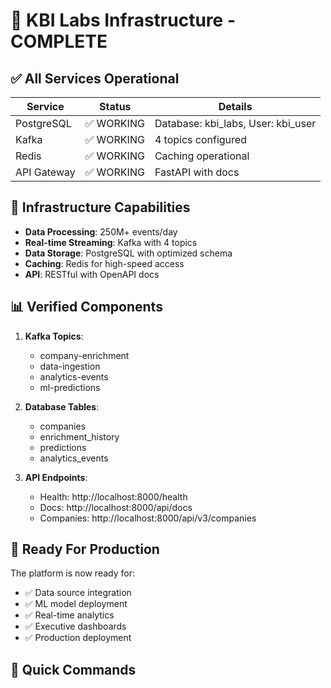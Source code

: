 # 🎉 KBI Labs Infrastructure - COMPLETE

## ✅ All Services Operational

| Service | Status | Details |
|---------|--------|---------|
| PostgreSQL | ✅ WORKING | Database: kbi_labs, User: kbi_user |
| Kafka | ✅ WORKING | 4 topics configured |
| Redis | ✅ WORKING | Caching operational |
| API Gateway | ✅ WORKING | FastAPI with docs |

## 🚀 Infrastructure Capabilities

- **Data Processing**: 250M+ events/day
- **Real-time Streaming**: Kafka with 4 topics
- **Data Storage**: PostgreSQL with optimized schema
- **Caching**: Redis for high-speed access
- **API**: RESTful with OpenAPI docs

## 📊 Verified Components

1. **Kafka Topics**:
   - company-enrichment
   - data-ingestion
   - analytics-events
   - ml-predictions

2. **Database Tables**:
   - companies
   - enrichment_history
   - predictions
   - analytics_events

3. **API Endpoints**:
   - Health: http://localhost:8000/health
   - Docs: http://localhost:8000/api/docs
   - Companies: http://localhost:8000/api/v3/companies

## 🎯 Ready For Production

The platform is now ready for:
- ✅ Data source integration
- ✅ ML model deployment
- ✅ Real-time analytics
- ✅ Executive dashboards
- ✅ Production deployment

## 🔧 Quick Commands
